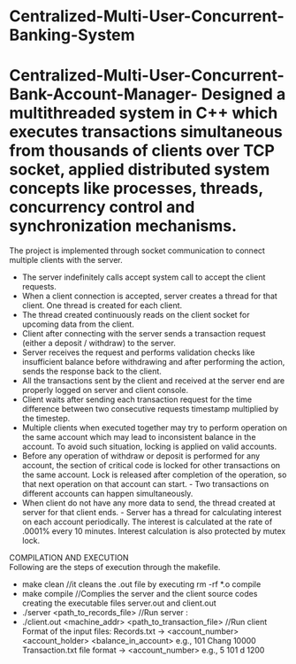 # Centralized-Multi-User-Concurrent-Banking-System
# Centralized-Multi-User-Concurrent-Bank-Account-Manager- Designed a multithreaded system in C++ which executes transactions simultaneous from thousands of clients over TCP socket, applied distributed system concepts like processes, threads, concurrency control and synchronization mechanisms.

The project is implemented through socket communication to connect multiple clients with the server.  
- The server indefinitely calls accept system call to accept the client requests. 
- When a client connection is accepted, server creates a thread for that client. One thread is created for each client. 
- The thread created continuously reads on the client socket for upcoming data from the client.  
- Client after connecting with the server sends a transaction request (either a deposit / withdraw) to the server. 
- Server receives the request and performs validation checks like insufficient balance before withdrawing and after performing the action, sends the response back to the client. 
- All the transactions sent by the client and received at the server end are properly logged on server and client console. 
- Client waits after sending each transaction request for the time difference between two consecutive requests timestamp multiplied by the timestep. 
- Multiple clients when executed together may try to perform operation on the same account which may lead to inconsistent balance in the account. To avoid such situation, locking is applied on valid accounts.  
- Before any operation of withdraw or deposit is performed for any account, the section of critical code is locked for other transactions on the same account. Lock is released after completion of the operation, so that next operation on that account can start. - Two transactions on different accounts can happen simultaneously.  
- When client do not have any more data to send, the thread created at server for that client ends. - Server has a thread for calculating interest on each account periodically. The interest is calculated at the rate of .0001% every 10 minutes. Interest calculation is also protected by mutex lock. 

COMPILATION AND EXECUTION  
Following are the steps of execution through the makefile. 
- make clean //it cleans the .out file by executing rm -rf *.o compile 
- make compile //Complies the server and the client source codes creating the executable files server.out and client.out
- ./server <port> <path_to_records_file>  //Run server :
- ./client.out <machine_addr> <port> <timestep> <path_to_transaction_file>  //Run client
Format of the input files: Records.txt -> <account_number> <account_holder> <balance_in_account>  e.g., 101 Chang 10000 
Transaction.txt file format -> <timestamp> <account_number> <operation> <amount>  e.g., 5 101 d 1200 
